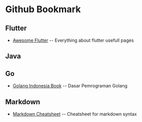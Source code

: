# Github Bookmark

## Flutter
* [Awesome Flutter](https://github.com/Solido/awesome-flutter) -- Everything about flutter usefull pages

## Java

## Go
* [Golang Indonesia Book](https://github.com/novalagung/dasarpemrogramangolang) -- Dasar Pemrograman Golang 

## Markdown 
* [Markdown Cheatsheet](https://github.com/adam-p/markdown-here/wiki/Markdown-Cheatsheet) -- Cheatsheet for markdown syntax
